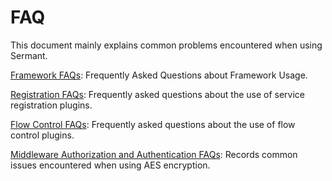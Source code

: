 # FAQ

This document mainly explains common problems encountered when using Sermant.

[Framework FAQs](./framework.md): Frequently Asked Questions about Framework Usage.

[Registration FAQs](./registry.md): Frequently asked questions about the use of service registration plugins.

[Flow Control FAQs](./flowcontrol.md): Frequently asked questions about the use of flow control plugins.

[Middleware Authorization and Authentication FAQs](./encryption.md): Records common issues encountered when using AES encryption.

